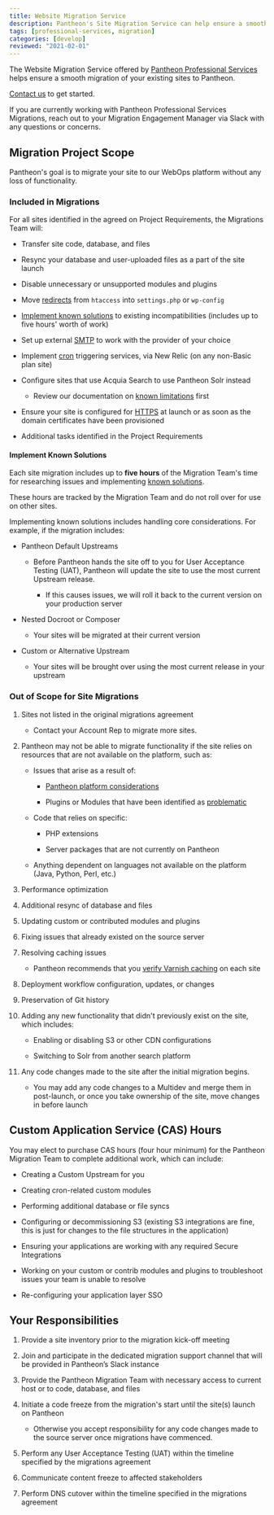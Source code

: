 ```yaml
---
title: Website Migration Service
description: Pantheon's Site Migration Service can help ensure a smooth migration of your existing sites. This doc outlines what you can expect.
tags: [professional-services, migration]
categories: [develop]
reviewed: "2021-02-01"
---
```


The Website Migration Service offered by [Pantheon Professional Services](/professional-services) helps ensure a smooth migration of your existing sites to Pantheon.

[Contact us](https://pantheon.io/professional-services/website-migrations?docs) to get started.

If you are currently working with Pantheon Professional Services Migrations, reach out to your Migration Engagement Manager via Slack with any questions or concerns.

## Migration Project Scope

Pantheon's goal is to migrate your site to our WebOps platform without any loss of functionality.

### Included in Migrations

For all sites identified in the agreed on Project Requirements, the Migrations Team will:

- Transfer site code, database, and files

- Resync your database and user-uploaded files as a part of the site launch

- Disable unnecessary or unsupported modules and plugins

- Move [redirects](/redirects) from `htaccess` into `settings.php` or `wp-config`

- [Implement known solutions](#implement-known-solutions) to existing incompatibilities (includes up to five hours' worth of work)

- Set up external [SMTP](/smtp) to work with the provider of your choice

- Implement [cron](/drupal-cron) triggering services, via New Relic (on any non-Basic plan site)

- Configure sites that use Acquia Search to use Pantheon Solr instead

  - Review our documentation on [known limitations](/solr#known-limitations-of-pantheons-solr-service) first

- Ensure your site is configured for [HTTPS](/https) at launch or as soon as the domain certificates have been provisioned

- Additional tasks identified in the Project Requirements

#### Implement Known Solutions

Each site migration includes up to **five hours** of the Migration Team's time for researching issues and implementing [known solutions](/modules-plugins-known-issues).

These hours are tracked by the Migration Team and do not roll over for use on other sites.

Implementing known solutions includes handling core considerations. For example, if the migration includes:

- Pantheon Default Upstreams

  - Before Pantheon hands the site off to you for User Acceptance Testing (UAT), Pantheon will update the site to use the most current Upstream release.

    - If this causes issues, we will roll it back to the current version on your production server

- Nested Docroot or Composer

  - Your sites will be migrated at their current version

- Custom or Alternative Upstream

  - Your sites will be brought over using the most current release in your upstream

### Out of Scope for Site Migrations

1. Sites not listed in the original migrations agreement

   - Contact your Account Rep to migrate more sites.

1. Pantheon may not be able to migrate functionality if the site relies on resources that are not available on the platform, such as:

   - Issues that arise as a result of:

     - [Pantheon platform considerations](/platform-considerations)

     - Plugins or Modules that have been identified as [problematic](/modules-plugins-known-issues/)

   - Code that relies on specific:
  
     - PHP extensions

     - Server packages that are not currently on Pantheon

   - Anything dependent on languages not available on the platform (Java, Python, Perl, etc.)

1. Performance optimization

1. Additional resync of database and files

1. Updating custom or contributed modules and plugins

1. Fixing issues that already existed on the source server

1. Resolving caching issues

   - Pantheon recommends that you [verify Varnish caching](https://varnishcheck.pantheon.io/) on each site

1. Deployment workflow configuration, updates, or changes

1. Preservation of Git history

1. Adding any new functionality that didn't previously exist on the site, which includes:

   - Enabling or disabling S3 or other CDN configurations

   - Switching to Solr from another search platform

1. Any code changes made to the site after the initial migration begins.

   - You may add any code changes to a Multidev and merge them in post-launch, or once you take ownership of the site, move changes in before launch

## Custom Application Service (CAS) Hours

You may elect to purchase CAS hours (four hour minimum) for the Pantheon Migration Team to complete additional work, which can include:

- Creating a Custom Upstream for you

- Creating cron-related custom modules

- Performing additional database or file syncs

- Configuring or decommissioning S3 (existing S3 integrations are fine, this is just for changes to the file structures in the application)

- Ensuring your applications are working with any required Secure Integrations

- Working on your custom or contrib modules and plugins to troubleshoot issues your team is unable to resolve

- Re-configuring your application layer SSO

## Your Responsibilities

1. Provide a site inventory prior to the migration kick-off meeting

1. Join and participate in the dedicated migration support channel that will be provided in Pantheon’s Slack instance

1. Provide the Pantheon Migration Team with necessary access to current host or to code, database, and files

1. Initiate a code freeze from the migration's start until the site(s) launch on Pantheon

   - Otherwise you accept responsibility for any code changes made to the source server once migrations have commenced.

1. Perform any User Acceptance Testing (UAT) within the timeline specified by the migrations agreement

1. Communicate content freeze to affected stakeholders

1. Perform DNS cutover within the timeline specified in the migrations agreement
